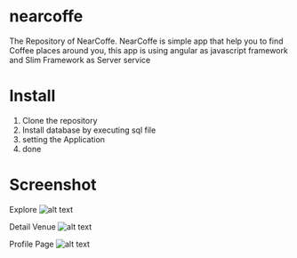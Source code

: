 # nearcoffe
The Repository of NearCoffe. NearCoffe is simple app that help you to find Coffee places around you, this app is using angular as javascript framework and Slim Framework as Server service

# Install

1. Clone the repository
2. Install database by executing sql file
3. setting the Application
4. done

# Screenshot
Explore
![alt text](http://s32.postimg.org/pnhd4f139/Near_Coffee_explore.png "Explore NearCoffee")

Detail Venue
![alt text](http://s32.postimg.org/acc5hjt51/Near_Coffee_detail.png "Detail Venue NearCoffee")

Profile Page
![alt text](http://s32.postimg.org/o9pq941tx/Near_Coffee_profile.png "Detail Venue NearCoffee")
